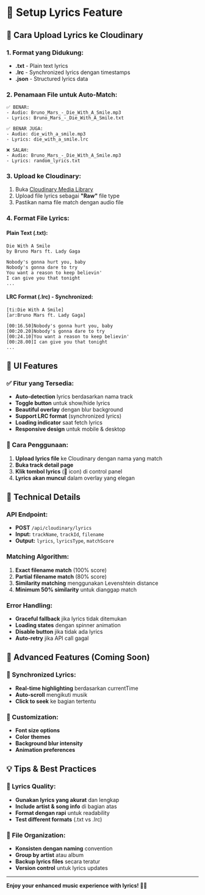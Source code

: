 # 🎤 Setup Lyrics Feature

## 📝 Cara Upload Lyrics ke Cloudinary

### 1. Format yang Didukung:
- **.txt** - Plain text lyrics
- **.lrc** - Synchronized lyrics dengan timestamps
- **.json** - Structured lyrics data

### 2. Penamaan File untuk Auto-Match:
```
✅ BENAR:
- Audio: Bruno_Mars_-_Die_With_A_Smile.mp3
- Lyrics: Bruno_Mars_-_Die_With_A_Smile.txt

✅ BENAR JUGA:
- Audio: die_with_a_smile.mp3  
- Lyrics: die_with_a_smile.lrc

❌ SALAH:
- Audio: Bruno_Mars_-_Die_With_A_Smile.mp3
- Lyrics: random_lyrics.txt
```

### 3. Upload ke Cloudinary:
1. Buka [Cloudinary Media Library](https://cloudinary.com/console/media_library)
2. Upload file lyrics sebagai **"Raw"** file type
3. Pastikan nama file match dengan audio file

### 4. Format File Lyrics:

#### Plain Text (.txt):
```
Die With A Smile
by Bruno Mars ft. Lady Gaga

Nobody's gonna hurt you, baby
Nobody's gonna dare to try
You want a reason to keep believin'
I can give you that tonight
...
```

#### LRC Format (.lrc) - Synchronized:
```
[ti:Die With A Smile]
[ar:Bruno Mars ft. Lady Gaga]

[00:16.50]Nobody's gonna hurt you, baby
[00:20.20]Nobody's gonna dare to try
[00:24.10]You want a reason to keep believin'
[00:28.00]I can give you that tonight
...
```

## 🎨 UI Features

### ✅ Fitur yang Tersedia:
- **Auto-detection** lyrics berdasarkan nama track
- **Toggle button** untuk show/hide lyrics
- **Beautiful overlay** dengan blur background
- **Support LRC format** (synchronized lyrics)
- **Loading indicator** saat fetch lyrics
- **Responsive design** untuk mobile & desktop

### 🎯 Cara Penggunaan:
1. **Upload lyrics file** ke Cloudinary dengan nama yang match
2. **Buka track detail page** 
3. **Klik tombol lyrics** (📄 icon) di control panel
4. **Lyrics akan muncul** dalam overlay yang elegan

## 🔧 Technical Details

### API Endpoint:
- **POST** `/api/cloudinary/lyrics`
- **Input:** `trackName`, `trackId`, `filename`
- **Output:** `lyrics`, `lyricsType`, `matchScore`

### Matching Algorithm:
1. **Exact filename match** (100% score)
2. **Partial filename match** (80% score)  
3. **Similarity matching** menggunakan Levenshtein distance
4. **Minimum 50% similarity** untuk dianggap match

### Error Handling:
- **Graceful fallback** jika lyrics tidak ditemukan
- **Loading states** dengan spinner animation
- **Disable button** jika tidak ada lyrics
- **Auto-retry** jika API call gagal

## 🚀 Advanced Features (Coming Soon)

### 📍 Synchronized Lyrics:
- **Real-time highlighting** berdasarkan currentTime
- **Auto-scroll** mengikuti musik
- **Click to seek** ke bagian tertentu

### 🎨 Customization:
- **Font size options**
- **Color themes**
- **Background blur intensity**
- **Animation preferences**

## 💡 Tips & Best Practices

### 📝 Lyrics Quality:
- **Gunakan lyrics yang akurat** dan lengkap
- **Include artist & song info** di bagian atas
- **Format dengan rapi** untuk readability
- **Test different formats** (.txt vs .lrc)

### 🔗 File Organization:
- **Konsisten dengan naming** convention
- **Group by artist** atau album
- **Backup lyrics files** secara teratur
- **Version control** untuk lyrics updates

---

**Enjoy your enhanced music experience with lyrics! 🎵📝** 